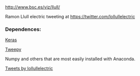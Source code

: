 http://www.bsc.es/viz/llull/

Ramon Llull electric tweeting at https://twitter.com/lollullelectric

### Dependences:

[Keras](https://keras.io)

[Tweepy](http://docs.tweepy.org/en/v3.5.0/install.html?highlight=install)

Numpy and others that are most easily installed with Anaconda.

<a class="twitter-timeline" href="https://twitter.com/lollullelectric">Tweets by lollullelectric</a> <script async src="//platform.twitter.com/widgets.js" charset="utf-8"></script>
